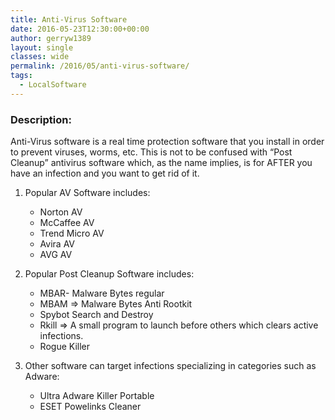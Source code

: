 ```yaml
---
title: Anti-Virus Software
date: 2016-05-23T12:30:00+00:00
author: gerryw1389
layout: single
classes: wide
permalink: /2016/05/anti-virus-software/
tags:
  - LocalSoftware
---
```

<!--more-->

### Description:

Anti-Virus software is a real time protection software that you install in order to prevent viruses, worms, etc. This is not to be confused with &#8220;Post Cleanup&#8221; antivirus software which, as the name implies, is for AFTER you have an infection and you want to get rid of it.

1. Popular AV Software includes:

   - Norton AV
   - McCaffee AV
   - Trend Micro AV
   - Avira AV
   - AVG AV

2. Popular Post Cleanup Software includes:

   - MBAR- Malware Bytes regular
   - MBAM => Malware Bytes Anti Rootkit
   - Spybot Search and Destroy
   - Rkill => A small program to launch before others which clears active infections.
   - Rogue Killer

3. Other software can target infections specializing in categories such as Adware:

   - Ultra Adware Killer Portable
   - ESET Powelinks Cleaner